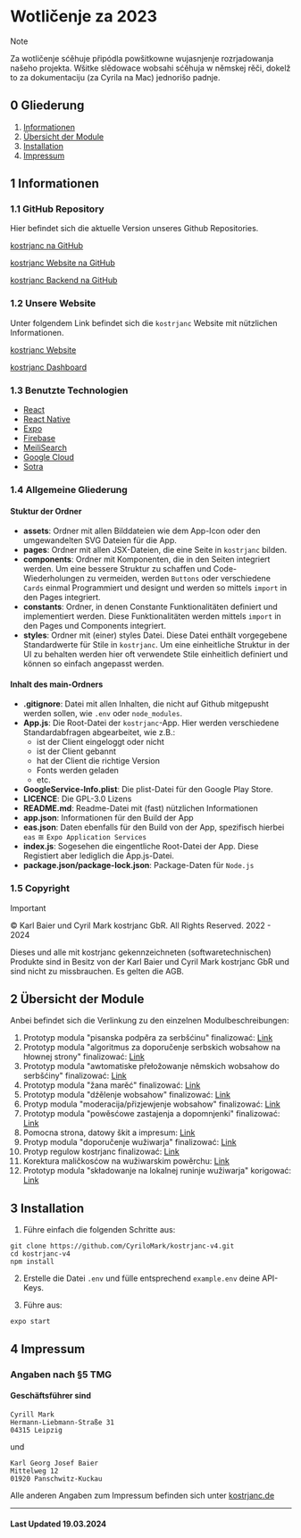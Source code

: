# Wotličenje za 2023

> [!NOTE]
> Za wotličenje sćěhuje připódla powšitkowne wujasnjenje rozrjadowanja našeho projekta. Wšitke slědowace wobsahi sćěhuja w němskej rěči, dokelž to za dokumentaciju (za Cyrila na Mac) jednorišo padnje.

## 0 Gliederung

1. [Informationen](./STIFTUNG-2023.md#1-informationen)
2. [Übersicht der Module](./STIFTUNG-2023.md#2-übersicht-der-module)
3. [Installation](./STIFTUNG-2023.md#3-installation)
4. [Impressum](./STIFTUNG-2023.md#4-impressum)

## 1 Informationen

### 1.1 GitHub Repository

Hier befindet sich die aktuelle Version unseres Github Repositories.

[kostrjanc na GitHub](https://github.com/CyriloMark/kostrjanc-v4)

[kostrjanc Website na GitHub](https://github.com/CyriloMark/kostrjanc-website/tree/main)

[kostrjanc Backend na GitHub](https://github.com/Korla-tech/kostrjanc-scripts)

### 1.2 Unsere Website

Unter folgendem Link befindet sich die `kostrjanc` Website mit nützlichen Informationen.

[kostrjanc Website](https://www.kostrjanc.de)

[kostrjanc Dashboard](https://dashboard.kostrjanc.de)

### 1.3 Benutzte Technologien

-   [React](https://legacy.reactjs.org)
-   [React Native](https://reactnative.dev)
-   [Expo](https://expo.dev)
-   [Firebase](https://firebase.google.com)
-   [MeiliSearch](https://www.meilisearch.com)
-   [Google Cloud](https://cloud.google.com)
-   [Sotra](https://sotra.app)

### 1.4 Allgemeine Gliederung

#### Stuktur der Ordner

-   **assets**: Ordner mit allen Bilddateien wie dem App-Icon oder den umgewandelten SVG Dateien für die App.
-   **pages**: Ordner mit allen JSX-Dateien, die eine Seite in `kostrjanc` bilden.
-   **components**: Ordner mit Komponenten, die in den Seiten integriert werden. Um eine bessere Struktur zu schaffen und Code-Wiederholungen zu vermeiden, werden `Buttons` oder verschiedene `Cards` einmal Programmiert und designt und werden so mittels `import` in den Pages integriert.
-   **constants**: Ordner, in denen Constante Funktionalitäten definiert und implementiert werden. Diese Funktionalitäten werden mittels `import` in den Pages und Components integriert.
-   **styles**: Ordner mit (einer) styles Datei. Diese Datei enthält vorgegebene Standardwerte für Stile in `kostrjanc`. Um eine einheitliche Struktur in der UI zu behalten werden hier oft verwendete Stile einheitlich definiert und können so einfach angepasst werden.

#### Inhalt des main-Ordners

-   **.gitignore**: Datei mit allen Inhalten, die nicht auf Github mitgepusht werden sollen, wie `.env` oder `node_modules`.
-   **App.js**: Die Root-Datei der `kostrjanc`-App. Hier werden verschiedene Standardabfragen abgearbeitet, wie z.B.:
    -   ist der Client eingeloggt oder nicht
    -   ist der Client gebannt
    -   hat der Client die richtige Version
    -   Fonts werden geladen
    -   etc.
-   **GoogleService-Info.plist**: Die plist-Datei für den Google Play Store.
-   **LICENCE**: Die GPL-3.0 Lizens
-   **README.md**: Readme-Datei mit (fast) nützlichen Informationen
-   **app.json**: Informationen für den Build der App
-   **eas.json**: Daten ebenfalls für den Build von der App, spezifisch hierbei `eas` $\cong$ `Expo Application Services`
-   **index.js**: Sogesehen die eingentliche Root-Datei der App. Diese Registiert aber lediglich die App.js-Datei.
-   **package.json/package-lock.json**: Package-Daten für `Node.js`

### 1.5 Copyright

> [!IMPORTANT]
> © Karl Baier und Cyril Mark kostrjanc GbR. All Rights Reserved. 2022 - 2024

Dieses und alle mit kostrjanc gekennzeichneten (softwaretechnischen) Produkte sind in Besitz von der Karl Baier und Cyril Mark kostrjanc GbR und sind nicht zu missbrauchen. Es gelten die AGB.

## 2 Übersicht der Module

Anbei befindet sich die Verlinkung zu den einzelnen Modulbeschreibungen:

1. Prototyp modula "pisanska podpěra za serbšćinu" finalizować: [Link](./overview_modules/01_PISANSKA_PODPERA.md)
1. Prototyp modula "algoritmus za doporučenje serbskich wobsahow na hłownej strony" finalizować: [Link](./overview_modules/02_ALGORITMUS_DOPORUCENJE.md)
1. Prototyp modula "awtomatiske přełožowanje němskich wobsahow do serbšćiny" finalizować: [Link](./overview_modules/03_AWTOMATISKE_PROLOZOWANJE.md)
1. Prototyp modula "žana marěć" finalizować: [Link](./overview_modules/04_ZANA_MAREC.md)
1. Prototyp modula "dźělenje wobsahow" finalizować: [Link](./overview_modules/05_DZELENJE_WOBSAHOW.md)
1. Protyp modula "moderacija/přizjewjenje wobsahow" finalizować: [Link](./overview_modules/06_MODERACIJA.md)
1. Prototyp modula "powěsćowe zastajenja a dopomnjenki" finalizować: [Link](./overview_modules/07_POWESCE.md)
1. Pomocna strona, datowy škit a impresum: [Link](./overview_modules/08_POMOC_DATOSKIT.md)
1. Protyp modula "doporučenje wužiwarja" finalizować: [Link](./overview_modules/09_DOPORUCENJE_WUZIWARJA.md)
1. Protyp regulow kostrjanc finalizować: [Link](./overview_modules/10_REGULE.md)
1. Korektura maličkosćow na wužiwarskim powěrchu: [Link](./overview_modules/11_MALICKOSCE.md)
1. Prototyp modula "składowanje na lokalnej runinje wužiwarja" korigować: [Link](./overview_modules/12_SKLADOWANJE_LOKAL.md)

## 3 Installation

1. Führe einfach die folgenden Schritte aus:

```
git clone https://github.com/CyriloMark/kostrjanc-v4.git
cd kostrjanc-v4
npm install
```

2. Erstelle die Datei `.env` und fülle entsprechend `example.env` deine API-Keys.

3. Führe aus:

```
expo start
```

## 4 Impressum

### Angaben nach §5 TMG

#### Geschäftsführer sind

```
Cyrill Mark
Hermann-Liebmann-Straße 31
04315 Leipzig
```

und

```
Karl Georg Josef Baier
Mittelweg 12
01920 Panschwitz-Kuckau
```

Alle anderen Angaben zum Impressum befinden sich unter [kostrjanc.de](https://kostrjanc.de/pages/impresum.html)

<hr>

#### Last Updated 19.03.2024
